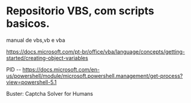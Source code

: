 # Repositorio VBS, com scripts basicos.

manual de vbs,vb e vba

https://docs.microsoft.com/pt-br/office/vba/language/concepts/getting-started/creating-object-variables

PID -- https://docs.microsoft.com/en-us/powershell/module/microsoft.powershell.management/get-process?view=powershell-5.1

Buster: Captcha Solver for Humans
